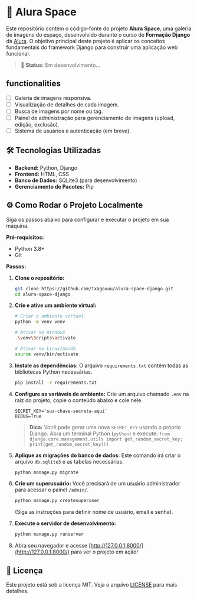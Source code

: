 # 🌌 Alura Space

Este repositório contém o código-fonte do projeto **Alura Space**, uma galeria de imagens do espaço, desenvolvido durante o curso de **Formação Django** da [Alura](https://www.alura.com.br/). O objetivo principal deste projeto é aplicar os conceitos fundamentais do framework Django para construir uma aplicação web funcional.

> 🚀 **Status:** Em desenvolvimento...

##  functionalities

* [ ] Galeria de imagens responsiva.
* [ ] Visualização de detalhes de cada imagem.
* [ ] Busca de imagens por nome ou tag.
* [ ] Painel de administração para gerenciamento de imagens (upload, edição, exclusão).
* [ ] Sistema de usuários e autenticação (em breve).

## 🛠️ Tecnologias Utilizadas

* **Backend:** Python, Django
* **Frontend:** HTML, CSS
* **Banco de Dados:** SQLite3 (para desenvolvimento)
* **Gerenciamento de Pacotes:** Pip

## ⚙️ Como Rodar o Projeto Localmente

Siga os passos abaixo para configurar e executar o projeto em sua máquina.

**Pré-requisitos:**
* Python 3.8+
* Git

**Passos:**

1.  **Clone o repositório:**
    ```bash
    git clone https://github.com/Txagouuu/alura-space-django.git
    cd alura-space-django
    ```

2.  **Crie e ative um ambiente virtual:**
    ```bash
    # Criar o ambiente virtual
    python -m venv venv

    # Ativar no Windows
    .\venv\Scripts\activate

    # Ativar no Linux/macOS
    source venv/bin/activate
    ```

3.  **Instale as dependências:**
    O arquivo `requirements.txt` contém todas as bibliotecas Python necessárias.
    ```bash
    pip install -r requirements.txt
    ```

4.  **Configure as variáveis de ambiente:**
    Crie um arquivo chamado `.env` na raiz do projeto, copie o conteúdo abaixo e cole nele.
    ```env
    SECRET_KEY='sua-chave-secreta-aqui'
    DEBUG=True
    ```
    > **Dica:** Você pode gerar uma nova `SECRET_KEY` usando o próprio Django. Abra um terminal Python (`python`) e execute:
    > `from django.core.management.utils import get_random_secret_key; print(get_random_secret_key())`

5.  **Aplique as migrações do banco de dados:**
    Este comando irá criar o arquivo `db.sqlite3` e as tabelas necessárias.
    ```bash
    python manage.py migrate
    ```

6.  **Crie um superusuário:**
    Você precisará de um usuário administrador para acessar o painel `/admin/`.
    ```bash
    python manage.py createsuperuser
    ```
    (Siga as instruções para definir nome de usuário, email e senha).

7.  **Execute o servidor de desenvolvimento:**
    ```bash
    python manage.py runserver
    ```

8.  Abra seu navegador e acesse [http://127.0.0.1:8000/](http://127.0.0.1:8000/) para ver o projeto em ação!

## 📄 Licença

Este projeto está sob a licença MIT. Veja o arquivo [LICENSE](LICENSE) para mais detalhes.
